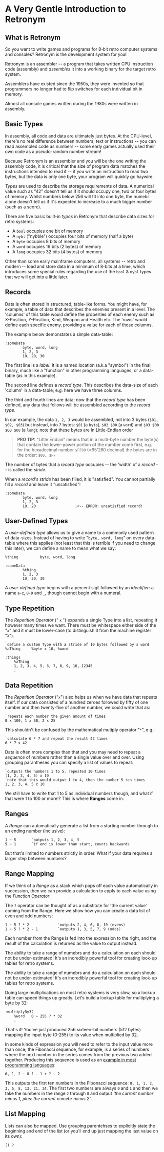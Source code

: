 A Very Gentle Introduction to Retronym
================================================================================

What is Retronym
--------------------------------------------------------------------------------

So you want to write games and programs for 8-bit retro computer systems and consoles? Retronym is the development system for you!

Retronym is an assembler -- a program that takes written CPU instruction code (assembly) and _assembles_ it into a working binary for the target retro system.

Assemblers have existed since the 1950s, they were invented so that programmers no longer had to flip switches for each individual bit in memory.

Almost all console games written during the 1980s were written in assembly.

Basic Types
--------------------------------------------------------------------------------

In assembly, all code and data are ultimately just bytes. At the CPU-level, there's no real difference between numbers, text or instructions -- you can read assembled code as numbers -- some early games actually used their own code as a pseudo-random number stream!

Because Retronym is an assembler and you will be the one writing the assembly code, it is critical that the size of program data matches the instructions intended to read it -- if you write an instruction to read two bytes, but the data is only one byte, your program will quickly go haywire.

_Types_ are used to describe the storage requirements of data. A numerical value such as "42" doesn't tell us if it should occupy one, two or four bytes of memory. Whilst numbers below 256 will fit into one byte, the numebr alone doesn't tell us if it's expected to increase to a much bigger number (such as a score).

There are five basic built-in _types_ in Retronym that describe data sizes for retro systems:

* A `bool` occupies one bit of memory
* A `nybl` ("nybble") occupies four bits of memory (half a byte)
* A `byte` occupies 8 bits of memory
* A `word` occupies 16 bits (2 bytes) of memory
* A `long` occupies 32 bits (4 bytes) of memory

Other than some early mainframe computers, all systems -- retro and modern -- load and store data in a minimum of 8-bits at a time, which introduces some special rules regarding the use of the `bool` & `nybl` types that we will get into a little later.

Records
--------------------------------------------------------------------------------

Data is often stored in structured, table-like forms. You might have, for example, a table of data that describes the enemies present in a level. The 'columns' of this table would define the properties of each enemy such as X-Position, Y-Position, Kind, Weapon and Health etc. The 'rows' would define each specific enemy, providing a value for each of those columns.

The example below demonstates a simple data-table:

```retronym
:someData
        byte, word, long
        1, 2, 3
        10, 20, 30
```

The first line is a _label_. It is a named location (a.k.a "symbol") in the final binary, much like a "function" in other programming languages, or a data-table (as in this example).

The second line defines a _record type_. This describes the data-size of each 'column' in a data-table; e.g. here we have three columns.

The third and fourth lines are data; now that the _record type_ has been defined, any data that follows will be assembled according to the _record type_.

In our example, the data `1, 2, 3` would be assembled, not into 3 bytes (`$01, $02, $03`) but instead, into 7 bytes: `$01` (a `byte`), `$02 $00` (a `word`) and `$03 $00 $00 $00` (a `long`); note that these bytes are in Little-Endian order

> **PRO TIP:** "Little Endian" means that in a multi-byte number the byte(s) that contain the lower-power portion of the number come first, e.g. for the hexadecimal number `$FF00` (=65'280 decimal) the bytes are in the order: `$00, $FF`

The number of bytes that a _record type_ occupies -- the 'width' of a _record_ -- is called the _stride_.

When a _record_'s _stride_ has been filled, it is "satisfied". You cannot partially fill a _record_ and leave it "unsatisfied"!

```retronym
:someData
        byte, word, long
        1, 2, 3
        10, 20                  ;<-- ERROR: unsatisfied record!
```

User-Defined Types
--------------------------------------------------------------------------------

A _user-defined type_ allows us to give a name to a commonly used pattern of data-sizes. Instead of having to write "`byte, word, long`" on every data-table where this applies (not least that this is terrible if you need to change this later), we can define a name to mean what we say:

```retronym
%thing          byte, word, long

:someData
        %thing
        1, 2, 3
        10, 20, 30
```

A _user-defined type_ begins with a percent sigil followed by an _identifier_: a name `a-z`, `0-9` and `_`, though cannot begin with a numeral.






<!--

User-Defined Types
--------------------------------------------------------------------------------

A _user-defined type_ in Retronym is a percentage sign with an identifier attached.

You can define your own types by renaming and combining other Types to create sequences of Types that suit your data. Let's create a Type that combines three different Types:

```retronym
%myType     %byte, %word, %long
```

The Type to the left, at the beginning of the line (this is important), is the _new_ Type you are creating and naming. The Type(s) to the right will define what your new Type is made up of and their order.

> **PRO TIP:** The use of commas is entirely optional but helps us to distinguish between the left-hand and right-hand side of a definition.

Here we've defined a new Type `%myType` which describes a byte, followed by a Word (two bytes together), followed by a Long (four bytes).

When we use this new Type, the data we provide will automatically _'fit'_ the Type, filling out the necessary bytes. For example, using `%myType` with the data `1, 1, 1` would be assembled, not into three bytes (`$01 $01 $01`) but instead, into 7 bytes: `$01, $01 $00, $01 $00 $00 $00`. (note that these bytes are in Little-Endian order)

> **PRO TIP:** "Little Endian" means that in a multi-byte number the byte(s) that contain the lower-power portion of the number come first, e.g. for the hexadecimal number `$FF00` (=65'280 decimal) the bytes are in the order: `$00, $FF`

Using Types -- and creating your own -- will allow you to write your data in a more logical, readable and friendly manner without having to write every single byte out manually.

In the next heading, we'll look at how we actually apply data to Types using "Records".

Record Types
--------------------------------------------------------------------------------

Data is often stored in structured, table-like forms. You might have, for example, a table of data that describes the enemies present in a level. The _'columns'_ of this table (known as "Fields") would define the properties of each enemy such as X-Position, Y-Position, Kind, Weapon and Health. The _'rows'_ would define each specific enemy, providing a value for each of those columns.

In databases, we call that list of Fields a "Record Type" and each row of data a "Record". The number of bytes that a Record occupies -- the _'width'_ of the Record -- is called the "stride".

In Retronym the simplest kind of Record is a single byte. We define our Record-stride just by naming the Type(s) we want to form a Record:

```retronym
:enemies        `a label to begin a procedure / table
    %byte       `set the Record-stride to a single byte

    1, 2, 3     `populate three records of data
    ;           `end of procedure / table
```

The first line begins a 'block' of code and/or data; these are called Labels and we'll get them soon. The important part is the use of the `%byte` Type. Note that it is indented: this is how Retronym knows that you want to _use_ this Type rather than define a new one (no-indent).

Now that the Record-stride has been defined, any data that follows will be assembled according to the Type(s) in the stride. As soon as one Record is filled by the data, the next Record automatically begins.

A single-byte stride is not of much use, so we can list multiple Types to define a longer Record-stride:

```retronym
:enemies
    %byte %word %long

    1, 100, 560
    ;
```

We can also use our own defined Types to reduce the amount of repetition across the code:

```retronym
%enemy      %byte %word %long

:enemies
    %enemy

    1, 100, 500
    2, 250, 7400
    ;
```

When a Record has been filled it is "satisfied". You cannot partially fill a Record and leave it "unsatisfied"!

```retronym
:enemies
    %enemy

    1, 100, 500
    2, 250          ;<-- ERROR: unsatisfied record!
    ;
```

Record-strides can also be mixed within a procedure / table. In real-world usage you will probably need to produce data-tables that begin with a list of pointers to index the actual data that follows, you may even have to intermix assembly code and data or even make tables of assembly code!

```retronym
%boxA       %byte %byte
%boxB       %word

:boxes
    `a record using the custom types:
    %boxA %boxB

    1, 2, 34

    `two records using only the first custom type:
    %boxA

    1, 2, 3, 4

    `two records using only the second custom type:
    %boxB

    12, 34
    ;
```

These examples are nice and all, but quite trite as soon as you get to something meatier; what happens when your Records are very wide?

```retronym
:bigThings
    byte  byte  byte  byte  byte  byte  byte  byte  byte  byte  ;...
    1,    2,    3,    4,    5,    6,    7,    8,    9,    10    ;...
    10,   20,   30,   40,   50,   60,   70,   80,   90,   100   ;...
```

Oh dear, that's not very pretty, and that's just 10 bytes! Thankfully we have the means to condense this:

-->

Type Repetition
--------------------------------------------------------------------------------

The _Repetition Operator_ (" `x` ") expands a single Type into a list, repeating it however many times we want. There must be whitespace either side of the "`x`" and it must be lower-case (to distinguish it from the machine register "`X`").

```retronym
`define a custom Type with a stride of 10 bytes followed by a word
%aThing     %byte x 10, %word

:things
    %aThing
    1, 2, 3, 4, 5, 6, 7, 8, 9, 10, 12345
    ;
```

Data Repetition
--------------------------------------------------------------------------------

The _Repetition Operator_ ("`x`") also helps us when we have data that repeats itself. If our data consisted of a hundred zeroes followed by fifty of one number and then twenty-five of another number, we could write that as:

```retronym
`repeats each number the given amount of times
0 x 100, 1 x 50, 2 x 25
```

This shouldn't be confused by the mathematical mutiply operator "`*`", e.g.:

```retronym
`calculate 6 * 7 and repeat the result 42 times
6 * 7 x 42
```

Data is often more complex than that and you may need to repeat a _sequence_ of numbers rather than a single value over and over. Using grouping parantheses you can specify a list of values to repeat:

```retronym
`outputs the numbers 1 to 5, repeated 10 times
(1, 2, 3, 4, 5) x 10
`note that this would output 1 to 4, then the number 5 ten times
1, 2, 3, 4, 5 x 10
```

We still have to write that 1 to 5 as individual numbers though, and what if that were 1 to 100 or more!? This is where **Ranges** come in.

Ranges
--------------------------------------------------------------------------------

A _Range_ can automatically generate a list from a starting number through to an ending number (inclusive):

```retronym
1 ~ 5       `outputs 1, 2, 3, 4, 5
5 ~ 1       `if end is lower than start, counts backwards
```

But that's limited to numbers strictly in order. What if your data requires a larger step between numbers?

Range Mapping
--------------------------------------------------------------------------------

If we think of a _Range_ as a stack which pops off each value automatically in succession, then we can provide a calculation to apply to each value using the _Function Operator_.

The `?` operator can be thought of as a substitute for 'the current value' coming from the Range. Here we show how you can create a data list of even and odd numbers:

```retronym
1 ~ 5 ? * 2             `outputs 2, 4, 6, 8, 10 (evens)
1 ~ 5 ? * 2 - 1         `outputs 1, 3, 5, 7, 9 (odds)
```

Each number from the Range is fed into the expression to the right, and the result of the calculation is returned as the value to output instead.

The ability to take a range of numebrs and do a calculation on each should not be under-estimated! It's an incredibly powerful tool for creating look-up tables for retro systems.

The ability to take a range of numebrs and do a calculation on each should not be under-estimated! It's an incredibly powerful tool for creating look-up tables for retro systems.

Doing large multiplications on most retro systems is very slow, so a lookup table can speed things up greatly. Let's build a lookup table for multiplying a byte by 32:

```retronym
:multiplyBy32
    %word   0 ~ 255 ? * 32
    ;
```

That's it! You've just produced 256 sixteen-bit numbers (512 bytes) mapping the input byte (0-255) to its value when multiplied by 32.

<!-- Your assembly code just needs to take the input byte, multiply it by two to look up words, and add that value to the base-address of the lookup table. -->

In some kinds of expression you will need to refer to the input value more than once; the Fibonacci sequence, for example, is a series of numbers where the next number in the series comes from the previous two added together. Producing this sequence is used as an [example in most programming languages](http://rosettacode.org/wiki/Fibonacci_sequence):

```retronym
0, 1, 2 ~ 8 ? - 1 + ? - 2
```

This outputs the first ten numbers in the Fibonacci sequence: `0, 1, 1, 2, 3, 5, 8, 13, 21, 34`. The first two numbers are always `0` and `1` and then we take the numbers in the range `2` through `8` and output _'the current number minus 1, plus: the current numebr minus 2'_.

List Mapping
--------------------------------------------------------------------------------

Lists can also be mapped. Use grouping parentehses to explicitly state the beginning and end of the list (or you'll end up just mapping the last value on its own):

```retronym
() ?
```

<!--

Strings:
--------------------------------------------------------------------------------

Strings of text are, like everything else in assembly, just bytes. To save you having to provide your strings as a list of numerical ASCII codes Retronym provides String-literals like any other language:

```retronym
"Hello, world!"
```

As far as Retronym is concerned, this is just 13 bytes in a row and could just as validly be written as:

```retronym
72, 101, 108, 108, 111, 44, 32, 119, 111, 114, 108, 100, 33
```

Because strings are just bytes in Retronym you can freely intermix them with numerical data, allowing you to compose non-printable ASCII codes, such as the new-line character:

```retronym
"Hello", 12, "world!"
```

Retronym **does not** provide string escapement sequences, for example "`\n`" used to represent a new-line character in many programming languages.

This is because: _1._ string escapement sequences have aways been a bad idea (leading to untold bugs and security issues) and _2._ not all retro systems use ASCII or even have the concept of a new-line character code (such as consoles).

```retronym
:announcement
    %byte

    "Hello, World!"
    ;
```

There is something a little-bit wrong here that I hope you've noticied in an "aha!" / light-bulb moment.

The stride is only one-byte wide, meaning each letter of the text becomes its own Record!

As far as the example program is concerened it makes no difference, but when we begin wanting to manipulate and share data across a large code-base we don't want to be dealing with individual letters like that.

We could just increase the stride to the right number of bytes, like this:

```retronym
:announcement
    %byte~13

    "Hello, World!"
    ;
```

Variadic Types
--------------------------------------------------------------------------------

-->